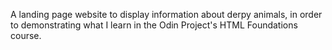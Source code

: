 A landing page website to display information about derpy animals, in order to demonstrating what I learn in the Odin Project's HTML Foundations course.